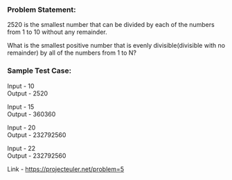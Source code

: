 ### Problem Statement:
2520 is the smallest number that can be divided by each of the numbers from 1
to 10 without any remainder.

What is the smallest positive number that is evenly divisible(divisible with no
remainder) by all of the numbers from 1 to N?

### Sample Test Case:
 
 Input - 10<br>
 Output - 2520

 Input - 15<br>
 Output - 360360
  
 Input - 20<br>
 Output - 232792560
 
 Input - 22<br>
 Output - 232792560

Link - https://projecteuler.net/problem=5
